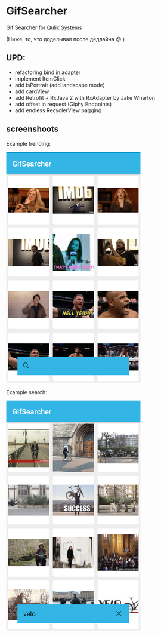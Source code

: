 # GifSearcher
Gif Searcher for Qulix Systems


(Ниже, то, что доделывал после дедлайна 😕 )
## UPD:
- refactoring bind in adapter
- implement ItemClick
- add isPortrait (add landscape mode)
- add cardView
- add Retrofit + RxJava 2 with RxAdapter by Jake Wharton
- add offset in request (Giphy Endpoints)
- add endless RecyclerView pagging

## screenshoots

Example trending:

<img alt="screen trend" src="/images/trend_second.png" />

Example search:

<img alt="screen search" src="/images/search_second.png" />

